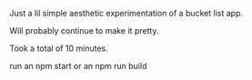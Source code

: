 Just a lil simple aesthetic experimentation of a bucket list app.

Will probably continue to make it pretty. 

Took a total of 10 minutes.

run an npm start or an npm run build 
